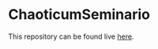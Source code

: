 # ChaoticumSeminario

This repository can be found live
[here](https://phundrak.github.io/ChaoticumSeminario/).
